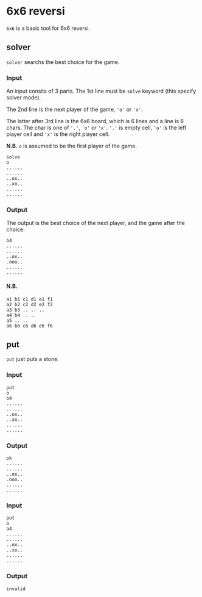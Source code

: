 # 6x6 reversi

`6x6` is a basic tool for 6x6 reversi.

## solver

`solver` searchs the best choice for the game.

### Input

An input consits of 3 parts.
The 1st line must be `solve` keyword (this specify solver mode).

The 2nd line is the next player of the game, `'o'` or `'x'`.

The latter after 3rd line is the 6x6 board,
which is 6 lines and a line is 6 chars.
The char is one of `'.'`, `'o'` or `'x'`.
`'.'` is empty cell, `'o'` is the left player cell and `'x'` is the right player cell.

__N.B.__
`o` is assumed to be the first player of the game.

```
solve
o
......
......
..ox..
..xo..
......
......
```

### Output

The output is the best choice of the next player,
and the game after the choice.

```
b4
......
......
..ox..
.ooo..
......
......
```

#### N.B.

```
a1 b1 c1 d1 e1 f1
a2 b2 c2 d2 e2 f2
a3 b3 .. .. ..
a4 b4 .. ..
a5 .. ..
a6 b6 c6 d6 e6 f6
```

## put

`put` just puts a stone.

### Input

```
put
o
b4
......
......
..ox..
..xo..
......
......
```

### Output

```
ok
......
......
..ox..
.ooo..
......
......
```

### Input

```
put
o
a4
......
......
..ox..
..xo..
......
......
```

### Output

```
invalid
```

